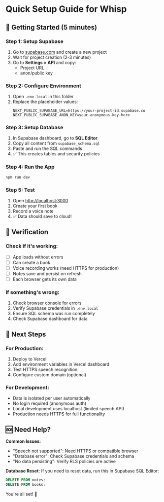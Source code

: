 # Quick Setup Guide for Whisp

## 🚀 Getting Started (5 minutes)

### Step 1: Setup Supabase
1. Go to [supabase.com](https://supabase.com) and create a new project
2. Wait for project creation (2-3 minutes)
3. Go to **Settings > API** and copy:
   - Project URL
   - anon/public key

### Step 2: Configure Environment
1. Open `.env.local` in this folder
2. Replace the placeholder values:
   ```env
   NEXT_PUBLIC_SUPABASE_URL=https://your-project-id.supabase.co
   NEXT_PUBLIC_SUPABASE_ANON_KEY=your-anonymous-key-here
   ```

### Step 3: Setup Database
1. In Supabase dashboard, go to **SQL Editor**
2. Copy all content from `supabase_schema.sql` 
3. Paste and run the SQL commands
4. ✅ This creates tables and security policies

### Step 4: Run the App
```bash
npm run dev
```

### Step 5: Test
1. Open [http://localhost:3000](http://localhost:3000)
2. Create your first book
3. Record a voice note
4. ✅ Data should save to cloud!

## 🔧 Verification

### Check if it's working:
- [ ] App loads without errors
- [ ] Can create a book
- [ ] Voice recording works (need HTTPS for production)
- [ ] Notes save and persist on refresh
- [ ] Each browser gets its own data

### If something's wrong:
1. Check browser console for errors
2. Verify Supabase credentials in `.env.local`
3. Ensure SQL schema was run completely
4. Check Supabase dashboard for data

## 📱 Next Steps

### For Production:
1. Deploy to Vercel
2. Add environment variables in Vercel dashboard
3. Test HTTPS speech recognition
4. Configure custom domain (optional)

### For Development:
- Data is isolated per user automatically
- No login required (anonymous auth)
- Local development uses localhost (limited speech API)
- Production needs HTTPS for full functionality

## 🆘 Need Help?

**Common Issues:**
- "Speech not supported": Need HTTPS or compatible browser
- "Database error": Check Supabase credentials and schema
- "No data persisting": Verify RLS policies are active

**Database Reset:**
If you need to reset data, run this in Supabase SQL Editor:
```sql
DELETE FROM notes;
DELETE FROM books;
```

You're all set! 🎉